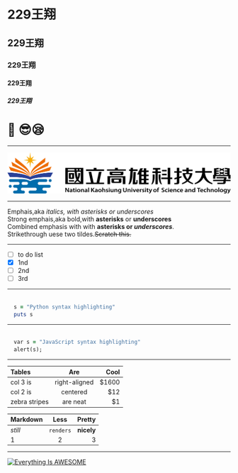
# 229王翔
## 229王翔
### 229王翔
#### 229王翔
##### 229王翔

# 🌲 :sunglasses::sleepy:

-----

![NKUST](182513897.png)


-------
Emphais,aka *italics, with asterisks or underscores*       
Strong emphais,aka bold,with **asterisks** or **underscores**     
Combined emphasis with with **asterisks or _underscores_**.    
Strikethrough uese two tildes.~~Scratch this.~~   

------
- [ ] to do list
- [x] 1nd 
- [ ] 2nd 
- [ ] 3rd 

-----

```ruby

  s = "Python syntax highlighting"
  puts s

``` 
---

```ruby

  var s = "JavaScript syntax highlighting"
  alert(s);

``` 

---
| **Tables** | **Are** | **Cool** |
|:--------------|:-------------:|-----:|
|col 3 is|right-aligned|$1600|
|col 2 is|centered|$12|
|zebra stripes|are neat|$1 |

|**Markdown**|**Less**|**Pretty**|
|:--------------|:---------:|----------:|
| *still*| `renders`  | **nicely** |
|1|2|3|

----
[![Everything Is AWESOME](https://img.youtube.com/vi/StTqXEQ2l-Y/0.jpg)](https://www.youtube.com/watch?v=StTqXEQ2l-Y "Everything Is AWESOME")

